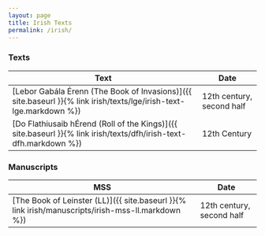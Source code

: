```yaml
---
layout: page
title: Irish Texts
permalink: /irish/
---
```


### Texts

| Text    | Date |
| --------- | ----------- |
| [Lebor Gabála Érenn (The Book of Invasions)]({{ site.baseurl }}{% link irish/texts/lge/irish-text-lge.markdown %})    | 12th century, second half       |
| [Do Flathiusaib hÉrend (Roll of the Kings)]({{ site.baseurl }}{% link irish/texts/dfh/irish-text-dfh.markdown %})  | 12th Century | Middle Irish |

### Manuscripts

| MSS    | Date |
| --------- | ----------- |
| [The Book of Leinster (LL)]({{ site.baseurl }}{% link irish/manuscripts/irish-mss-ll.markdown %})    | 12th century, second half       |